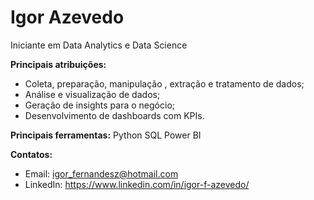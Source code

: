 # Igor Azevedo
Iniciante em Data Analytics e Data Science

**Principais atribuições:**

- Coleta, preparação, manipulação , extração e tratamento de dados;
- Análise e visualização de dados;
- Geração de insights para o negócio;
- Desenvolvimento de dashboards com KPIs.

**Principais ferramentas:**
Python
SQL
Power BI

**Contatos:**
- Email: igor_fernandesz@hotmail.com
- LinkedIn: https://www.linkedin.com/in/igor-f-azevedo/
